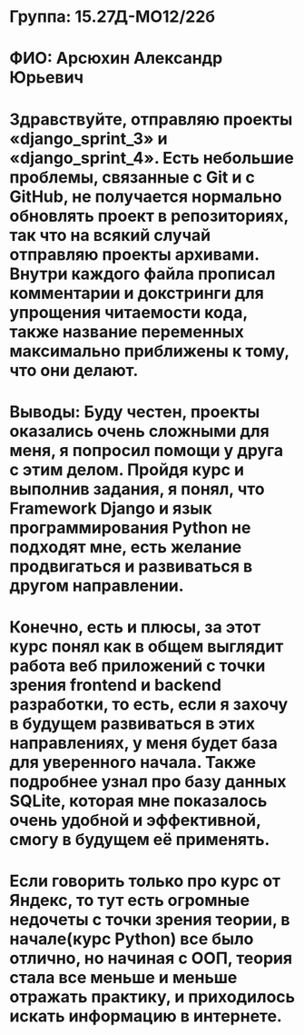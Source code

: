 # Группа: 15.27Д-МО12/22б
# ФИО: Арсюхин Александр Юрьевич

# Здравствуйте, отправляю проекты «django_sprint_3» и «django_sprint_4». Есть небольшие проблемы, связанные с Git и с GitHub, не получается нормально обновлять проект в репозиториях, так что на всякий случай отправляю проекты архивами. Внутри каждого файла прописал комментарии и докстринги для упрощения читаемости кода, также название переменных максимально приближены к тому, что они делают.

# Выводы: Буду честен, проекты оказались очень сложными для меня, я попросил помощи у друга с этим делом. Пройдя курс и выполнив задания, я понял, что Framework Django и язык программирования Python не подходят мне, есть желание продвигаться и развиваться в другом направлении. 
# Конечно, есть и плюсы, за этот курс понял как в общем выглядит работа веб приложений с точки зрения frontend и backend разработки, то есть, если я захочу в будущем развиваться в этих направлениях, у меня будет база для уверенного начала. Также подробнее узнал про базу данных SQLite, которая мне показалось очень удобной и эффективной, смогу в будущем её применять. 
# Если говорить только про курс от Яндекс, то тут есть огромные недочеты с точки зрения теории, в начале(курс Python) все было отлично, но начиная с ООП, теория стала все меньше и меньше отражать практику, и приходилось искать информацию в интернете.